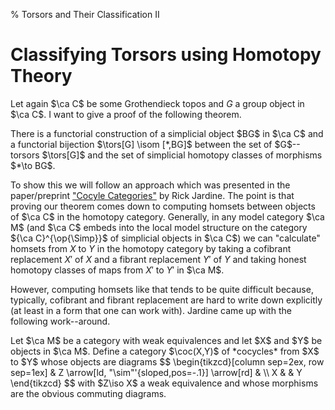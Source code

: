 % Torsors and Their Classification II

# Classifying Torsors using Homotopy Theory #

Let again $\ca C$ be some Grothendieck topos and $G$ a group object in $\ca
C$. I want to give a proof of the following theorem.

<thm>
There is a functorial construction of a simplicial object $BG$ in $\ca C$ and a
functorial bijection $\tors[G] \isom [*,BG]$ between the set of $G$--torsors
$\tors[G]$ and the set of simplicial homotopy classes of morphisms $*\to BG$.
</thm>

To show this we will follow an approach which was presented in the
paper/preprint ["Cocyle Categories"](http://www.math.uiuc.edu/K-theory/0782/) by
Rick Jardine. The point is that proving our theorem comes down to computing
homsets between objects of $\ca C$ in the homotopy category. Generally, in any
model category $\ca M$ (and $\ca C$ embeds into the local model structure on the
category ${\ca C}^{\op{\Simp}}$ of simplicial objects in $\ca C$) we can
"calculate" homsets from $X$ to $Y$ in the homotopy category by taking a
cofibrant replacement $X'$ of $X$ and a fibrant replacement $Y'$ of $Y$ and
taking honest homotopy classes of maps from $X'$ to $Y'$ in $\ca M$.

However, computing homsets like that tends to be quite difficult because,
typically, cofibrant and fibrant replacement are hard to write down explicitly
(at least in a form that one can work with). Jardine came up with the following
work--around.

<defn>
Let $\ca M$ be a category with weak equivalences and let $X$ and $Y$ be objects
in $\ca M$. Define a category $\coc(X,Y)$ of *cocycles* from $X$ to $Y$ whose
objects are diagrams
$$
\begin{tikzcd}[column sep=2ex, row sep=1ex]
& Z \arrow[ld, "\sim"'{sloped,pos=-.1}] \arrow[rd] & \\
X & & Y
\end{tikzcd}
$$
with $Z\iso X$ a weak equivalence and whose morphisms are the obvious commuting
diagrams.
</defn>
